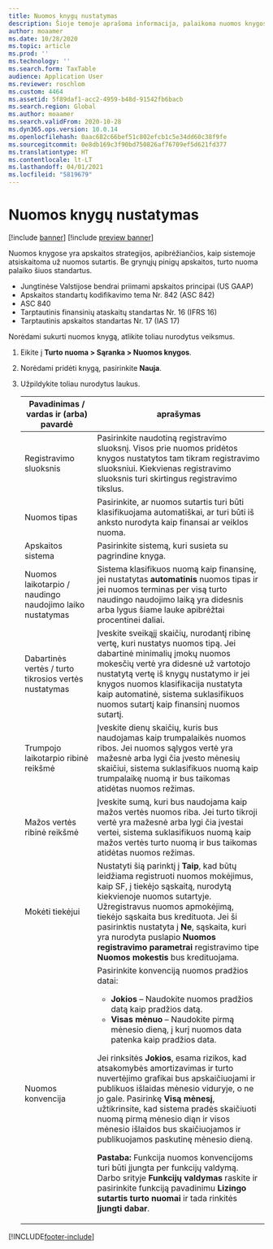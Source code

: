 ```yaml
---
title: Nuomos knygų nustatymas
description: Šioje temoje aprašoma informacija, palaikoma nuomos knygose. Nuomos knygose yra apskaitos strategijos, apibrėžiančios, kaip sistemoje atsiskaitoma už nuomos sutartis.
author: moaamer
ms.date: 10/28/2020
ms.topic: article
ms.prod: ''
ms.technology: ''
ms.search.form: TaxTable
audience: Application User
ms.reviewer: roschlom
ms.custom: 4464
ms.assetid: 5f89daf1-acc2-4959-b48d-91542fb6bacb
ms.search.region: Global
ms.author: moaamer
ms.search.validFrom: 2020-10-28
ms.dyn365.ops.version: 10.0.14
ms.openlocfilehash: 0aac682c66bef51c802efcb1c5e34dd60c38f9fe
ms.sourcegitcommit: 0e8db169c3f90bd750826af76709ef5d621fd377
ms.translationtype: HT
ms.contentlocale: lt-LT
ms.lasthandoff: 04/01/2021
ms.locfileid: "5819679"
---
```

# <a name="set-up-lease-books"></a>Nuomos knygų nustatymas

[!include [banner](../includes/banner.md)]
[!include [preview banner](../includes/preview-banner.md)]

Nuomos knygose yra apskaitos strategijos, apibrėžiančios, kaip sistemoje atsiskaitoma už nuomos sutartis. Be grynųjų pinigų apskaitos, turto nuoma palaiko šiuos standartus.

- Jungtinėse Valstijose bendrai priimami apskaitos principai (US GAAP)
- Apskaitos standartų kodifikavimo tema Nr. 842 (ASC 842)
- ASC 840
- Tarptautinis finansinių ataskaitų standartas Nr. 16 (IFRS 16)
- Tarptautinis apskaitos standartas Nr. 17 (IAS 17)

Norėdami sukurti nuomos knygą, atlikite toliau nurodytus veiksmus.

1. Eikite į **Turto nuoma \> Sąranka \> Nuomos knygos**.
2. Norėdami pridėti knygą, pasirinkite **Nauja**.
3. Užpildykite toliau nurodytus laukus.

    | Pavadinimas / vardas ir (arba) pavardė                                     | aprašymas |
    |------------------------------------------|-------------|
    | Registravimo sluoksnis                            | Pasirinkite naudotiną registravimo sluoksnį. Visos prie nuomos pridėtos knygos nustatytos tam tikram registravimo sluoksniui. Kiekvienas registravimo sluoksnis turi skirtingus registravimo tikslus. |
    | Nuomos tipas                               | Pasirinkite, ar nuomos sutartis turi būti klasifikuojama automatiškai, ar turi būti iš anksto nurodyta kaip finansai ar veiklos nuoma. |
    | Apskaitos sistema                     | Pasirinkite sistemą, kuri susieta su pagrindine knyga. |
    | Nuomos laikotarpio / naudingo naudojimo laiko nustatymas          | Sistema klasifikuos nuomą kaip finansinę, jei nustatytas **automatinis** nuomos tipas ir jei nuomos terminas per visą turto naudingo naudojimo laiką yra didesnis arba lygus šiame lauke apibrėžtai procentinei daliai.  |
    | Dabartinės vertės / turto tikrosios vertės nustatymas   | Įveskite sveikąjį skaičių, nurodantį ribinę vertę, kuri nustatys nuomos tipą. Jei dabartinė minimalių įmokų nuomos mokesčių vertė yra didesnė už vartotojo nustatytą vertę iš knygų nustatymo ir jei knygos nuomos klasifikacija nustatyta kaip automatinė, sistema suklasifikuos nuomos sutartį kaip finansinį nuomos sutartį. |
    | Trumpojo laikotarpio ribinė reikšmė                     | Įveskite dienų skaičių, kuris bus naudojamas kaip trumpalaikės nuomos ribos. Jei nuomos sąlygos vertė yra mažesnė arba lygi čia įvesto mėnesių skaičiui, sistema suklasifikuos nuomą kaip trumpalaikę nuomą ir bus taikomas atidėtas nuomos režimas. |
    | Mažos vertės ribinė reikšmė                      | Įveskite sumą, kuri bus naudojama kaip mažos vertės nuomos riba. Jei turto tikroji vertė yra mažesnė arba lygi čia įvestai vertei, sistema suklasifikuos nuomą kaip mažos vertės turto nuomą ir bus taikomas atidėtas nuomos režimas. |
    | Mokėti tiekėjui                            | Nustatyti šią parinktį į **Taip**, kad būtų leidžiama registruoti nuomos mokėjimus, kaip SF, į tiekėjo sąskaitą, nurodytą kiekvienoje nuomos sutartyje. Užregistravus nuomos apmokėjimą, tiekėjo sąskaita bus kredituota. Jei ši pasirinktis nustatyta į **Ne**, sąskaita, kuri yra nurodyta puslapio **Nuomos registravimo parametrai** registravimo tipe **Nuomos mokestis** bus kredituojama. |
    | Nuomos konvencija                       | Pasirinkite konvenciją nuomos pradžios datai:<ul><li><b>Jokios</b> – Naudokite nuomos pradžios datą kaip pradžios datą.</li><li><b>Visas mėnuo</b> – Naudokite pirmą mėnesio dieną, į kurį nuomos data patenka kaip pradžios data.</li></ul><p>Jei rinksitės <b>Jokios</b>, esama rizikos, kad atsakomybės amortizavimas ir turto nuvertėjimo grafikai bus apskaičiuojami ir publikuos išlaidas mėnesio viduryje, o ne jo gale. Pasirinkę <b>Visą mėnesį</b>, užtikrinsite, kad sistema pradės skaičiuoti nuomą pirmą mėnesio diąn ir visos mėnesio išlaidos bus skaičiuojamos ir publikuojamos paskutinę mėnesio dieną.</p><p><strong>Pastaba:</strong> Funkcija nuomos konvencijoms turi būti įjungta per funkcijų valdymą. Darbo srityje <b>Funkcijų valdymas</b> raskite ir pasirinkite funkciją pavadinimu <b>Lizingo sutartis turto nuomai</b> ir tada rinkitės <b>Įjungti dabar</b>.</p> |


[!INCLUDE[footer-include](../../includes/footer-banner.md)]